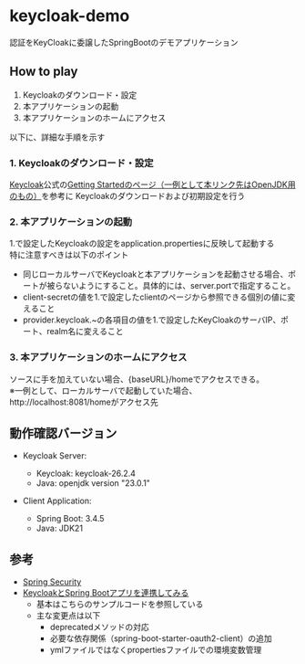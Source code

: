 # keycloak-demo

認証をKeyCloakに委譲したSpringBootのデモアプリケーション

## How to play

1. Keycloakのダウンロード・設定
2. 本アプリケーションの起動
3. 本アプリケーションのホームにアクセス

以下に、詳細な手順を示す

### 1. Keycloakのダウンロード・設定

[Keycloak](https://www.keycloak.org/)公式の[Getting Startedのページ（一例として本リンク先はOpenJDK用のもの）](https://www.keycloak.org/getting-started/getting-started-zip)を参考に
Keycloakのダウンロードおよび初期設定を行う

### 2. 本アプリケーションの起動

1.で設定したKeycloakの設定をapplication.propertiesに反映して起動する  
特に注意すべきは以下のポイント

- 同じローカルサーバでKeycloakと本アプリケーションを起動させる場合、ポートが被らないようにすること。具体的には、server.portで指定すること。
- client-secretの値を1.で設定したclientのページから参照できる個別の値に変えること
- provider.keycloak.~の各項目の値を1.で設定したKeyCloakのサーバIP、ポート、realm名に変えること

### 3. 本アプリケーションのホームにアクセス

ソースに手を加えていない場合、{baseURL}/homeでアクセスできる。  
※一例として、ローカルサーバで起動していた場合、http://localhost:8081/homeがアクセス先

## 動作確認バージョン

- Keycloak Server: 
  - Keycloak: keycloak-26.2.4
  - Java: openjdk version "23.0.1"

- Client Application:
  - Spring Boot: 3.4.5
  - Java: JDK21

## 参考
- [Spring Security](https://docs.spring.io/spring-security/reference/servlet/oauth2/login/core.html)
- [KeycloakとSpring Bootアプリを連携してみる](https://qiita.com/l_katayose/items/b922113bca354497f3cf)
  - 基本はこちらのサンプルコードを参照している
  - 主な変更点は以下
    - deprecatedメソッドの対応
    - 必要な依存関係（spring-boot-starter-oauth2-client）の追加
    - ymlファイルではなくpropertiesファイルでの環境変数管理